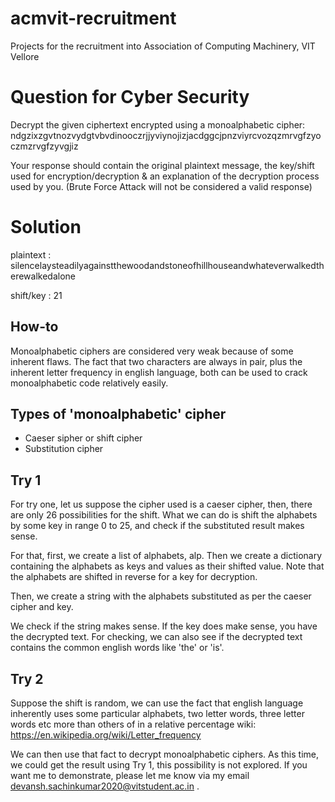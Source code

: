 # acmvit-recruitment
Projects for the recruitment into Association of Computing Machinery, VIT Vellore

# Question for Cyber Security
Decrypt the given ciphertext encrypted using a monoalphabetic cipher:
ndgzixzgvtnozvydgtvbvdinooczrjjyviynojizjacdggcjpnzviyrcvozqzmrvgfzyoczmzrvgfzyvgjiz

Your response should contain the original plaintext message, the key/shift used for encryption/decryption & an explanation of the decryption process used by you. (Brute Force Attack will not be considered a valid response)

# Solution

plaintext : silencelaysteadilyagainstthewoodandstoneofhillhouseandwhateverwalkedtherewalkedalone

shift/key : 21

## How-to

Monoalphabetic ciphers are considered very weak because of some inherent flaws. The fact that two characters are always in pair, plus the inherent letter frequency in english language, both can be used to crack monoalphabetic code relatively easily.

## Types of 'monoalphabetic' cipher
- Caeser sipher or shift cipher
- Substitution cipher

## Try 1
For try one, let us suppose the cipher used is a caeser cipher, then, there are only 26 possibilities for the shift. What we can do is shift the alphabets by some key in range 0 to 25, and check if the substituted result makes sense.

For that, first, we create a list of alphabets, alp. Then we create a dictionary containing the alphabets as keys and values as their shifted value. Note that the alphabets are shifted in reverse for a key for decryption.

Then, we create a string with the alphabets substituted as per the caeser cipher and key.

We check if the string makes sense. If the key does make sense, you have the decrypted text. For checking, we can also see if the decrypted text contains the common english words like 'the' or 'is'.

## Try 2
Suppose the shift is random, we can use the fact that english language inherently uses some particular alphabets, two letter words, three letter words etc more than others of in a relative percentage 
wiki: https://en.wikipedia.org/wiki/Letter_frequency

We can then use that fact to decrypt monoalphabetic ciphers. As this time, we could get the result using Try 1, this possibility is not explored. If you want me to demonstrate, please let me know via my email devansh.sachinkumar2020@vitstudent.ac.in .
